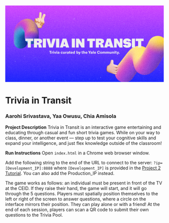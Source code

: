 ![Trivia in Transit](images/cover.png)

# Trivia in Transit
### Aarohi Srivastava, Yaa Owusu, Chia Amisola

**Project Description**
Trivia in Transit is an interactive game entertaining and educating through casual and fun short trivia games. While on your way to class, dinner, or another event –– step up to test your cognitive skills and expand your intelligence, and just flex knowledge outside of the classroom! 

**Run Instructions**
Open `index.html` in a Chrome web browser window.

Add the following string to the end of the URL to connect to the server: `?ip=[Development_IP]:8888` where `[Development_IP]` is provided in the [Project 2 Tutorial](https://cpsc484-584-hci.gitlab.io/s21/project2_tutorial/#current-server-ips). You can also add the Production_IP instead.

The game works as follows: an individual must be present in front of the TV at the CEID.  If they raise their hand, the game will start, and it will go through the 5 questions. Players must spatially position themselves to the left or right of the screen to answer questions, where a circle on the interface mirrors their position. They can play alone or with a friend! At the end of each session, players can scan a QR code to submit their own questions to the Trivia Pool.